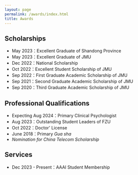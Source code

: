 ```yaml
---
layout: page
permalink: /awards/index.html
title: Awards
---
```




## Scholarships

- May 2023：Excellent Graduate of Shandong Province
- May 2023：Excellent Graduate of JMU
- Dec 2022：National Scholarship
- Oct 2022：Excellent Student Scholarship of JMU
- Sep 2022：First Graduate Academic Scholarship of JMU
- Sep 2021：Second Graduate Academic Scholarship of JMU
- Sep 2020：Third Graduate Academic Scholarship of JMU

## Professional Qualifications

- Expecting  Aug 2024：Primary Clinical Psychologist <br>
- Aug 2023：Outstanding Student Leaders of FZU
- Oct 2022：Doctor' License<br>
- June 2018：Primary *Gua sha*
- *Nomination for China Telecom Scholarship*<br>

## Services

- Dec 2023 - Present：AAAI Student Membership

  <br>
